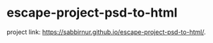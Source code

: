 # escape-project-psd-to-html
project link: https://sabbirnur.github.io/escape-project-psd-to-html/.
